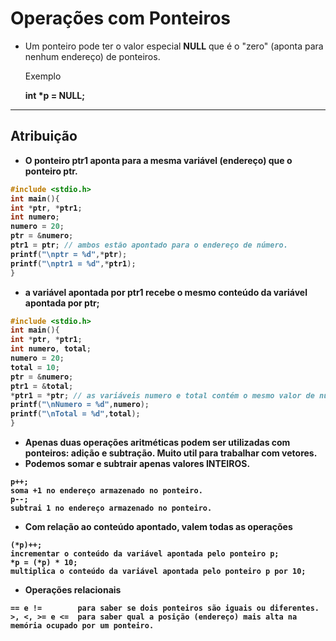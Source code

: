 # Operações com Ponteiros

+ Um ponteiro pode ter o valor especial <b>NULL</b> que é o "zero" (aponta para nenhum endereço) de ponteiros.
    <p>Exemplo</p>
        <b>int *p = NULL;</p>

---
Atribuição
---
+ O ponteiro <b>ptr1</b> aponta para a mesma variável (endereço) que o ponteiro <b>ptr</b>.
```C runnable
#include <stdio.h>
int main(){
int *ptr, *ptr1;
int numero;
numero = 20;
ptr = &numero;
ptr1 = ptr; // ambos estão apontado para o endereço de número.
printf("\nptr = %d",*ptr);
printf("\nptr1 = %d",*ptr1);
}
```
+ a variável apontada por <b>ptr1</b> recebe o mesmo conteúdo da variável apontada por <b>ptr</b>;
```C runnable
#include <stdio.h>
int main(){
int *ptr, *ptr1;
int numero, total;
numero = 20;
total = 10;
ptr = &numero;
ptr1 = &total;
*ptr1 = *ptr; // as variáveis numero e total contém o mesmo valor de número.
printf("\nNumero = %d",numero);
printf("\nTotal = %d",total);
}
```
+ Apenas duas operações aritméticas podem ser utilizadas com ponteiros: adição e subtração. Muito util para trabalhar com vetores.
+ Podemos somar e subtrair apenas valores <b>INTEIROS.</b>

``` 
p++; 
soma +1 no endereço armazenado no ponteiro. 
p--; 
subtrai 1 no endereço armazenado no ponteiro. 
```

+ Com relação ao conteúdo apontado, valem todas as operações
```
(*p)++; 
incrementar o conteúdo da variável apontada pelo ponteiro p;
*p = (*p) * 10; 
multiplica o conteúdo da variável apontada pelo ponteiro p por 10;
```

+ Operações relacionais
```
== e !=        para saber se dois ponteiros são iguais ou diferentes. 
>, <, >= e <=  para saber qual a posição (endereço) mais alta na memória ocupado por um ponteiro.
```

